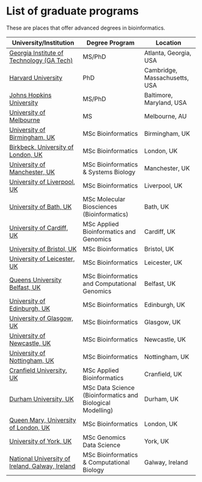 # List of graduate programs

These are places that offer advanced degrees in bioinformatics.

| University/Institution                                                             | Degree Program | Location                             |
|------------------------------------------------------------------------------------|----------------|--------------------------------------|
| [Georgia Institute of Technology (GA Tech)](https://www.bioinformatics.gatech.edu/) | MS/PhD             | Atlanta, Georgia, USA               |
| [Harvard University](https://bmiphd.hms.harvard.edu/)       | PhD            | Cambridge, Massachusetts, USA       |
| [Johns Hopkins University](https://advanced.jhu.edu/academics/graduate/ms-bioinformatics/)                | MS/PhD         | Baltimore, Maryland, USA            |
| [University of Melbourne](https://study.unimelb.edu.au/find/courses/graduate/master-of-science-bioinformatics/) | MS | Melbourne, AU |
| [University of Birmingham, UK](https://www.birmingham.ac.uk/postgraduate/courses/taught/med/bioinformatics)  | MSc Bioinformatics                              | Birmingham, UK            |
| [Birkbeck, University of London, UK](https://www.bbk.ac.uk/courses/postgraduate/bioinformatics)               | MSc Bioinformatics                              | London, UK                |
| [University of Manchester, UK](https://www.manchester.ac.uk/study/masters/courses/list/08854/msc-bioinformatics-and-systems-biology/)  | MSc Bioinformatics & Systems Biology             | Manchester, UK            |
| [University of Liverpool, UK](https://www.liverpool.ac.uk/courses/2024/bioinformatics-msc)                   | MSc Bioinformatics                              | Liverpool, UK             |
| [University of Bath, UK](https://www.bath.ac.uk/courses/postgraduate-2024/taught-postgraduate-courses/msc-molecular-biosciences-bioinformatics/) | MSc Molecular Biosciences (Bioinformatics) | Bath, UK                  |
| [University of Cardiff, UK](https://www.cardiff.ac.uk/study/postgraduate/taught/courses/course/applied-bioinformatics-and-genomics-msc-full-time) | MSc Applied Bioinformatics and Genomics  | Cardiff, UK               |
| [University of Bristol, UK](https://www.bristol.ac.uk/study/postgraduate/taught/msc-bioinformatics/)          | MSc Bioinformatics                              | Bristol, UK               |
| [University of Leicester, UK](https://le.ac.uk/courses/bioinformatics-msc/2024)                                 | MSc Bioinformatics                              | Leicester, UK             |
| [Queens University Belfast, UK](https://www.qub.ac.uk/courses/postgraduate-taught/bioinformatics-computational-genomics-msc) | MSc Bioinformatics and Computational Genomics | Belfast, UK    |
| [University of Edinburgh, UK](https://www.masterstudies.com/institutions/the-university-of-edinburgh-school-of-biological-sciences/msc-in-bioinformatics) | MSc Bioinformatics                      | Edinburgh, UK              |
| [University of Glasgow, UK](https://www.gla.ac.uk/postgraduate/taught/bioinformatics/)                           | MSc Bioinformatics                              | Glasgow, UK               |
| [University of Newcastle, UK](https://www.ncl.ac.uk/postgraduate/degrees/5198f/)                                 | MSc Bioinformatics                              | Newcastle, UK             |
| [University of Nottingham, UK](https://www.nottingham.ac.uk/pgstudy/course/taught/bioinformatics-msc)           | MSc Bioinformatics                              | Nottingham, UK            |
| [Cranfield University, UK](https://www.cranfield.ac.uk/courses/taught/applied-bioinformatics)                   | MSc Applied Bioinformatics                      | Cranfield, UK             |
| [Durham University, UK](https://www.durham.ac.uk/study/courses/master-of-data-science-bioinformatics-and-biological-modelling-g5p223/) | MSc Data Science (Bioinformatics and Biological Modelling) | Durham, UK |
| [Queen Mary, University of London, UK](https://www.york.ac.uk/study/postgraduate-taught/courses/msc-bioinformatics/) | MSc Bioinformatics                           | London, UK                |
| [University of York, UK](https://www.universityofgalway.ie/courses/taught-postgraduate-courses/genomics-data-science.html) | MSc Genomics Data Science                | York, UK                  |
| [National University of Ireland, Galway, Ireland](https://www.ucc.ie/en/ckr33/)                                    | MSc Bioinformatics & Computational Biology      | Galway, Ireland           |
